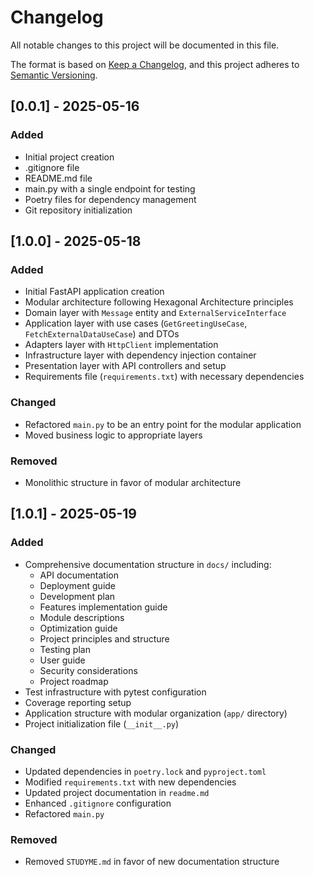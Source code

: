 # Changelog
All notable changes to this project will be documented in this file.

The format is based on [Keep a Changelog](https://keepachangelog.com/en/1.0.0/),
and this project adheres to [Semantic Versioning](https://semver.org/spec/v2.0.0.html).

## [0.0.1] - 2025-05-16

### Added
- Initial project creation
- .gitignore file
- README.md file
- main.py with a single endpoint for testing
- Poetry files for dependency management
- Git repository initialization

## [1.0.0] - 2025-05-18

### Added
- Initial FastAPI application creation
- Modular architecture following Hexagonal Architecture principles
- Domain layer with `Message` entity and `ExternalServiceInterface`
- Application layer with use cases (`GetGreetingUseCase`, `FetchExternalDataUseCase`) and DTOs
- Adapters layer with `HttpClient` implementation
- Infrastructure layer with dependency injection container
- Presentation layer with API controllers and setup
- Requirements file (`requirements.txt`) with necessary dependencies

### Changed
- Refactored `main.py` to be an entry point for the modular application
- Moved business logic to appropriate layers

### Removed
- Monolithic structure in favor of modular architecture

## [1.0.1] - 2025-05-19

### Added
- Comprehensive documentation structure in `docs/` including:
  - API documentation
  - Deployment guide
  - Development plan
  - Features implementation guide
  - Module descriptions
  - Optimization guide
  - Project principles and structure
  - Testing plan
  - User guide
  - Security considerations
  - Project roadmap
- Test infrastructure with pytest configuration
- Coverage reporting setup
- Application structure with modular organization (`app/` directory)
- Project initialization file (`__init__.py`)

### Changed
- Updated dependencies in `poetry.lock` and `pyproject.toml`
- Modified `requirements.txt` with new dependencies
- Updated project documentation in `readme.md`
- Enhanced `.gitignore` configuration
- Refactored `main.py`

### Removed
- Removed `STUDYME.md` in favor of new documentation structure

